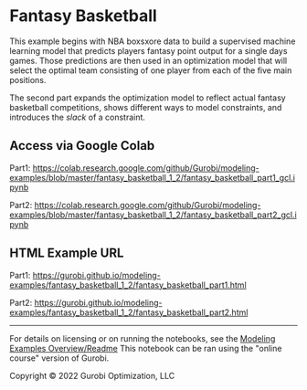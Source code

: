 # Fantasy Basketball 

This example begins with NBA boxsxore data to build a supervised machine learning model that predicts players fantasy point output for a single days games.
Those predictions are then used in an optimization model that will select the optimal team consisting of one player from each of the five main positions. 

The second part expands the optimization model to reflect actual fantasy basketball competitions, shows different ways to model constraints, and 
introduces the *slack* of a constraint.

## Access via Google Colab

Part1: 
https://colab.research.google.com/github/Gurobi/modeling-examples/blob/master/fantasy_basketball_1_2/fantasy_basketball_part1_gcl.ipynb

Part2:
https://colab.research.google.com/github/Gurobi/modeling-examples/blob/master/fantasy_basketball_1_2/fantasy_basketball_part2_gcl.ipynb

## HTML Example URL

Part1: 
https://gurobi.github.io/modeling-examples/fantasy_basketball_1_2/fantasy_basketball_part1.html

Part2: 
https://gurobi.github.io/modeling-examples/fantasy_basketball_1_2/fantasy_basketball_part2.html


----
For details on licensing or on running the notebooks, see the [Modeling Examples Overview/Readme](https://github.com/Gurobi/modeling-examples/)
This notebook can be ran using the "online course" version of Gurobi.


Copyright © 2022 Gurobi Optimization, LLC
